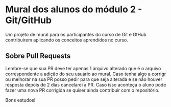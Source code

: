 # Mural dos alunos do módulo 2 - Git/GitHub
Um projeto de mural para os participantes do curso de Git e GtHub contribuirem aplicando os conceitos aprendidos no curso.

## Sobre Pull Requests

Lembre-se que sua PR deve ter apenas 1 arquivo alterado que é o arquivo correspondente a adição do seu usuário ao mural.
Caso tenha algo a corrigr ou melhorar na sua PR posso pedir para que seja alterada e se não houver resposta depois de 2 dias cancelarei a PR. Caso isso aconteça o aluno pode fazer uma nova PR corrigida se quiser ainda contribuir com o repositório.

Bons estudos!
